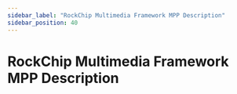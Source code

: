 ```yaml
---
sidebar_label: "RockChip Multimedia Framework MPP Description"
sidebar_position: 40
---
```


# RockChip Multimedia Framework MPP Description
